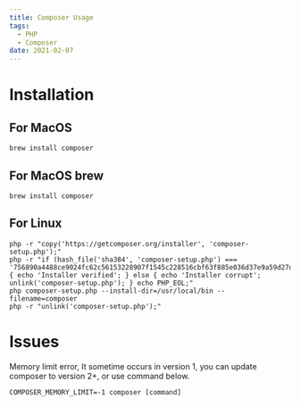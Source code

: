 ```yaml
---
title: Composer Usage
tags:
  - PHP
  - Composer
date: 2021-02-07
---
```


# Installation
## For MacOS
```
brew install composer
```

## For MacOS brew
```
brew install composer
```

<!-- moe -->

## For Linux
```
php -r "copy('https://getcomposer.org/installer', 'composer-setup.php');"
php -r "if (hash_file('sha384', 'composer-setup.php') === '756890a4488ce9024fc62c56153228907f1545c228516cbf63f885e036d37e9a59d27d63f46af1d4d07ee0f76181c7d3') { echo 'Installer verified'; } else { echo 'Installer corrupt'; unlink('composer-setup.php'); } echo PHP_EOL;"
php composer-setup.php --install-dir=/usr/local/bin --filename=composer
php -r "unlink('composer-setup.php');"
```

# Issues
Memory limit error, It sometime occurs in version 1, you can update composer to version 2+, or use command below.
```
COMPOSER_MEMORY_LIMIT=-1 composer [command]
```

